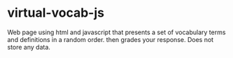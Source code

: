virtual-vocab-js
================

Web page using html and javascript that presents a set of vocabulary terms and definitions in a random order. then grades your response. Does not store any data.
